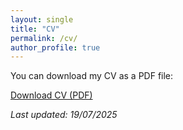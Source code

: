 ```yaml
---
layout: single
title: "CV"
permalink: /cv/
author_profile: true
---
```


You can download my CV as a PDF file:

[Download CV (PDF)](/files/Academic_CV.pdf)

*Last updated: 19/07/2025*
